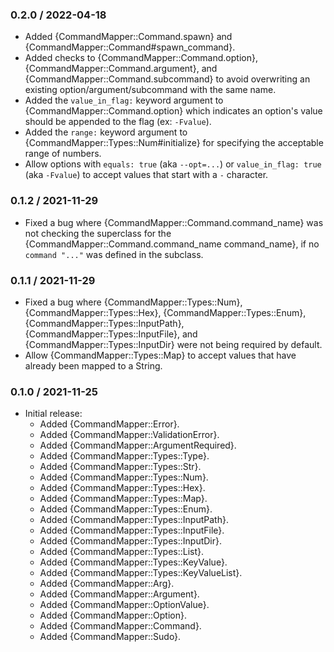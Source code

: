 ### 0.2.0 / 2022-04-18

* Added {CommandMapper::Command.spawn} and
  {CommandMapper::Command#spawn_command}.
* Added checks to {CommandMapper::Command.option},
  {CommandMapper::Command.argument}, and {CommandMapper::Command.subcommand} to
  avoid overwriting an existing option/argument/subcommand with the same name.
* Added the `value_in_flag:` keyword argument to
  {CommandMapper::Command.option} which indicates an option's value
  should be appended to the flag (ex: `-Fvalue`).
* Added the `range:` keyword argument to {CommandMapper::Types::Num#initialize}
  for specifying the acceptable range of numbers.
* Allow options with `equals: true` (aka `--opt=...`) or `value_in_flag: true`
  (aka `-Fvalue`) to accept values that start with a `-` character.

### 0.1.2 / 2021-11-29

* Fixed a bug where {CommandMapper::Command.command_name} was not checking the
  superclass for the {CommandMapper::Command.command_name command_name}, if no
  `command "..."` was defined in the subclass.

### 0.1.1 / 2021-11-29

* Fixed a bug where {CommandMapper::Types::Num}, {CommandMapper::Types::Hex},
  {CommandMapper::Types::Enum}, {CommandMapper::Types::InputPath},
  {CommandMapper::Types::InputFile}, and {CommandMapper::Types::InputDir} were
  not being required by default.
* Allow {CommandMapper::Types::Map} to accept values that have already been
  mapped to a String.

### 0.1.0 / 2021-11-25

* Initial release:
  * Added {CommandMapper::Error}.
  * Added {CommandMapper::ValidationError}.
  * Added {CommandMapper::ArgumentRequired}.
  * Added {CommandMapper::Types::Type}.
  * Added {CommandMapper::Types::Str}.
  * Added {CommandMapper::Types::Num}.
  * Added {CommandMapper::Types::Hex}.
  * Added {CommandMapper::Types::Map}.
  * Added {CommandMapper::Types::Enum}.
  * Added {CommandMapper::Types::InputPath}.
  * Added {CommandMapper::Types::InputFile}.
  * Added {CommandMapper::Types::InputDir}.
  * Added {CommandMapper::Types::List}.
  * Added {CommandMapper::Types::KeyValue}.
  * Added {CommandMapper::Types::KeyValueList}.
  * Added {CommandMapper::Arg}.
  * Added {CommandMapper::Argument}.
  * Added {CommandMapper::OptionValue}.
  * Added {CommandMapper::Option}.
  * Added {CommandMapper::Command}.
  * Added {CommandMapper::Sudo}.


